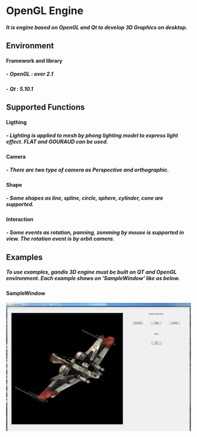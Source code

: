 # OpenGL Engine
##### It is engine based on OpenGL and Qt to develop 3D Graphics on desktop.                                                                              

## Environment
#### Framework and library
##### - OpenGL : over 2.1
##### - Qt : 5.10.1


## Supported Functions

#### Ligthing
##### - Lighting is applied to mesh by phong lighting model to express light effect. FLAT and GOURAUD can be used.

#### Camera
##### - There are two type of camera as Perspective and orthographic.

#### Shape
##### - Some shapes as line, spline, circle, sphere, cylinder, cone are supported.

#### Interaction
##### - Some events as rotation, panning, zomming by mouse is supported in view. The rotation event is by orbit camera. 


## Examples
##### To use examples, gandis 3D engine must be built on QT and OpenGL environment. Each example shows on 'SampleWindow' like as below.
#### SampleWindow
![SampleWindow](./image/sample.png)


